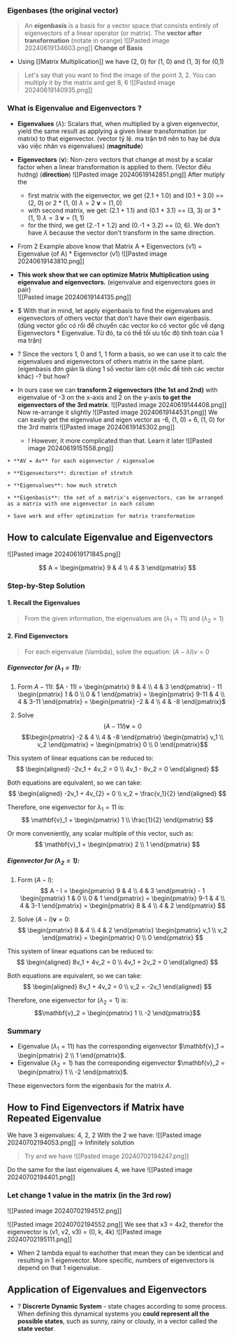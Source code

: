 ### Eigenbases (the original vector)
> An **eigenbasis** is a basis for a vector space that consists entirely of eigenvectors of a linear operator (or matrix).
>The **vector after transformation** (notate in orange)
![[Pasted image 20240619134603.png]]
> **Change of Basis**
+ Using [[Matrix Multiplication]] we have (2, 0) for (1, 0) and (1, 3) for (0,1)

> Let's say that you want to find the image of the point 3, 2. You can multiply it by the matrix and get 8, 6
![[Pasted image 20240619140935.png]]

### What is Eigenvalue and Eigenvectors ?
- **Eigenvalues** ($\lambda$): Scalars that, when multiplied by a given eigenvector, yield the same result as applying a given linear transformation (or matrix) to that eigenvector. (vector tỷ lệ. ma trận trở nên to hay bé dựa vào việc nhân vs eigenvalues) (**magnitude**)
	
- **Eigenvectors** ($\mathbf{v}$): Non-zero vectors that change at most by a scalar factor when a linear transformation is applied to them. (Vector điều hướng) (**direction**)
	![[Pasted image 20240619142851.png]]
	After mutiply the 
	+ first matrix with the eigenvector, we get (2.1 + 1.0) and (0.1 + 3.0) == (2, 0) or 2 * (1, 0)
		$\lambda = 2$
		$\mathbf{v} = (1, 0)$
	+ with second matrix, we get: (2.1 + 1.1) and (0.1 + 3.1) == (3, 3) or 3 * (1, 1)
		$\lambda = 3$
		$\mathbf{v} = (1, 1)$
	+ for the third, we get (2.-1 + 1.2) and (0.-1 + 3.2) == (0, 6). We don't have $\lambda$ because the vector don't transform in the same direction.
	
+ From 2 Example above know that Matrix A * Eigenvectors (v1) = Eigenvalue (of A) * Eigenvector (v1)
	![[Pasted image 20240619143810.png]]
+ **This work show that we can optimize Matrix Multiplication using eigenvalue and eigenvectors.** (eigenvalue and eigenvectors goes in pair)  
	![[Pasted image 20240619144135.png]]
+ $ With that in mind, let apply eigenbasis to find the eigenvalues and eigenvectors of others vector that don't have their own eigenbasis.  
	(dùng vector gốc có rồi để chuyển các vector ko có vector gốc về dạng Eigenvectors * Eigenvalue. Từ đó, ta có thể tối ưu tốc độ tính toán của 1 ma trận)

+ ? Since the vectors 1, 0 and 1, 1 form a basis, so we can use it to calc the eigenvalues and eigenvectors of others matrix in the same plant. (eigenbasis đơn giản là dùng 1 số vector làm cột mốc để tính các vector khác) -? but how?
+ In ours case we can **transform 2 eigenvectors (the 1st and 2nd)** with eigenvalue of -3 on the x-axis and 2 on the y-axis **to get the eigenvectors of the 3rd matrix**. 
	![[Pasted image 20240619144408.png]]
	Now re-arrange it slightly
	![[Pasted image 20240619144531.png]]
	We can easily get the eigenvalue and eigen vector as -6, (1, 0) + 6, (1, 0) for the 3rd matrix 
	![[Pasted image 20240619145302.png]]
	+ ! However, it more complicated than that. Learn it later
		![[Pasted image 20240619151558.png]]

```ad-summary
+ **AV = Av** for each eigenvector / eigenvalue

+ **Eigenvectors**: direction of stretch

+ **Eigenvalues**: how much stretch

+ **Eigenbasis**: the set of a matrix's eigenvectors, can be arranged as a matrix with one eigenvector in each column

+ Save work and offer optimization for matrix transformation
```

## How to calculate Eigenvalue and Eigenvectors
![[Pasted image 20240619171845.png]]

$$
A = \begin{pmatrix} 9 & 4 \\ 4 & 3 \end{pmatrix} 
$$
### Step-by-Step Solution

#### 1. **Recall the Eigenvalues**
>From the given information, the eigenvalues are $(\lambda_1 = 11)$ and $(\lambda_2 = 1)$

#### 2. **Find Eigenvectors**
>For each eigenvalue \(\lambda\), solve the equation:
>$(A - \lambda I)v = 0$

##### Eigenvector for ($\lambda_1 = 11$):

1. Form $A - 11I$:
$A - 11I = \begin{pmatrix} 9 & 4 \\ 4 & 3 \end{pmatrix} - 11 \begin{pmatrix} 1 & 0 \\ 0 & 1 \end{pmatrix} = \begin{pmatrix} 9-11 & 4 \\ 4 & 3-11 \end{pmatrix} = \begin{pmatrix} -2 & 4 \\ 4 & -8 \end{pmatrix}$

2. Solve $$(A - 11I) \mathbf{v} = 0$$
$$\begin{pmatrix} -2 & 4 \\ 4 & -8 \end{pmatrix} \begin{pmatrix} v_1 \\ v_2 \end{pmatrix} = \begin{pmatrix} 0 \\ 0 \end{pmatrix}$$

This system of linear equations can be reduced to:
$$ 
\begin{aligned}
-2v_1 + 4v_2 = 0 \\
4v_1 - 8v_2 = 0 
\end{aligned}
$$

Both equations are equivalent, so we can take:
$$
\begin{aligned}
-2v_1 + 4v_{2} = 0 \\
v_2 = \frac{v_1}{2}
\end{aligned}
$$


Therefore, one eigenvector for $\lambda_1 = 11$ is:
$$
\mathbf{v}_1 = \begin{pmatrix} 1 \\ \frac{1}{2} \end{pmatrix} 
$$


Or more conveniently, any scalar multiple of this vector, such as:
$$
\mathbf{v}_1 = \begin{pmatrix} 2 \\ 1 \end{pmatrix} 
$$

##### Eigenvector for $(\lambda_2 = 1)$:

1. Form $(A - I)$:
$$
A - I = \begin{pmatrix} 9 & 4 \\ 4 & 3 \end{pmatrix} - 1 \begin{pmatrix} 1 & 0 \\ 0 & 1 \end{pmatrix} = \begin{pmatrix} 9-1 & 4 \\ 4 & 3-1 \end{pmatrix} = \begin{pmatrix} 8 & 4 \\ 4 & 2 \end{pmatrix} 
$$

2. Solve $(A - I) \mathbf{v} = 0$:
$$
\begin{pmatrix} 8 & 4 \\ 4 & 2 \end{pmatrix} \begin{pmatrix} v_1 \\ v_2 \end{pmatrix} = \begin{pmatrix} 0 \\ 0 \end{pmatrix} 
$$

This system of linear equations can be reduced to:
$$ 
\begin{aligned}
8v_1 + 4v_2 = 0 \\
4v_1 + 2v_2 = 0 
\end{aligned}
$$


Both equations are equivalent, so we can take:
$$
\begin{aligned}
8v_1 + 4v_2 = 0 \\
v_2 = -2v_1 
\end{aligned}
$$


Therefore, one eigenvector for $(\lambda_2 = 1)$ is:
$$\mathbf{v}_2 = \begin{pmatrix} 1 \\ -2 \end{pmatrix}$$

### Summary

- Eigenvalue $(\lambda_1 = 11)$ has the corresponding eigenvector $\mathbf{v}_1 = \begin{pmatrix} 2 \\ 1 \end{pmatrix}$.
- Eigenvalue $(\lambda_2 = 1)$ has the corresponding eigenvector $\mathbf{v}_2 = \begin{pmatrix} 1 \\ -2 \end{pmatrix}$.

These eigenvectors form the eigenbasis for the matrix $A$.

## How to Find Eigenvectors if Matrix have Repeated Eigenvalue
We have 3 eigenvalues: 4, 2, 2
With the 2 we have:
![[Pasted image 20240702194053.png]]
-> Infinitely solution
> Try and we have
	![[Pasted image 20240702194247.png]]

Do the same for the last eigenvalues 4, we have
![[Pasted image 20240702194401.png]]
### Let change 1 value in the matrix (in the 3rd row)
![[Pasted image 20240702194512.png]]

![[Pasted image 20240702194552.png]]
We see that x3 = 4x2, therefor the eigenvector is (v1, v2, v3) = (0, k, 4k)
![[Pasted image 20240702195111.png]]
+ When 2 lambda equal to eachother that mean they can be identical and resulting in 1 eigenvector. More specific, numbers of eigenvectors is depend on that 1 eigenvalue.


## Application of Eigenvalues and Eigenvectors
+ ? **Discrerte Dynamic System** - state chages according to some process.  When defining this dynamical systems you **could represent all the possible states**, such as sunny, rainy or cloudy, in a vector called the **state vector**.
